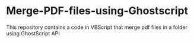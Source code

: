 # Merge-PDF-files-using-Ghostscript
This repository contains a code in VBScript that merge pdf files in a folder using GhostScript API
